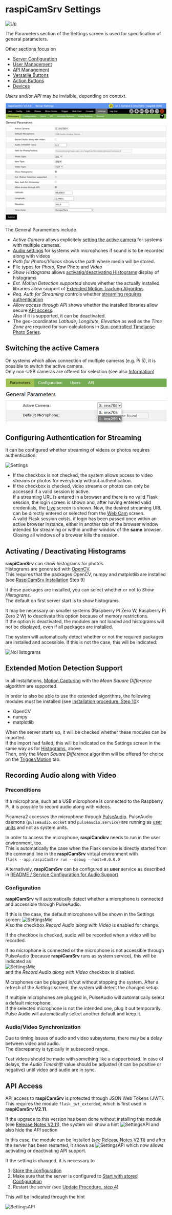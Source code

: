 # raspiCamSrv Settings

[![Up](img/goup.gif)](./UserGuide.md)

The Parameters section of the Settings screen is used for specification of general parameters.

Other sections focus on
- [Server Configuration](./SettingsConfiguration.md)
- [User Management](./SettingsUsers.md)
- [API Management](./API.md)
- [Versatile Buttons](./SettingsVButtons.md)
- [Action Buttons](./SettingsAButtons.md)
- [Devices](./SettingsDevices.md)

*Users* and/or *API* may be invisible, depending on context.

![Settings](img/Settings.jpg)

The General Paramenters include

- *Active Camera* allows explicitely [setting the active camera](#switching-the-active-camera) for systems with multiple cameras.
- [Audio settings](#recording-audio-along-with-video) for systems with microphones if sound is to be recorded along with videos
- *Path for Photos/Videos* shows the path where media will be stored.
- File types for *Photo*, *Raw* Photo and *Video*
- *Show Histograms* allows [activatig/deactivating Histograms](#activating--deactivating-histograms) display of histograms
- *Ext. Motion Detection supported* shows whether the actually installed libraries allow support of [Extended Motion Tracking Algoritms](#extended-motion-detection-support)
- *Req. Auth for Streaming* controls whether [streaming requires authentication](#configuring-authentication-for-streaming)
- *Allow access through API* shows whether the installed libraries allow secure [API access](#api-access).<br>Also if it is supported, it can be deactivated.
- The geo-coordinates *Latitude*, *Longitute*, *Elevation* as well as the *Time Zone* are required for sun-calculations in [Sun-controlled Timelapse Photo Series](./PhotoSeriesTimelapse.md).


## Switching the active Camera

On systems which allow connection of multiple cameras (e.g. Pi 5), it is possible to switch the active camera.   
Only non-USB cameras are offered for selection (see also [Information](./Information.md#installed-cameras))

![Camera Switch](img/Settings_CamSel.jpg)

## Configuring Authentication for Streaming

It can be configured whether streaming of videos or photos requires authentication:

![Settings](img/Settings_Auth_Streaming.jpg)

- If the checkbox is not checked, the system allows access to video streams or photos for everybody without authentication.
- If the checkbox is checked, video streams or photos can only be accessed if a valid session is active.   
If a streaming URL is entered in a browser and there is no valid Flask session, the login screen is shown and, after having entered valid credentials, the [Live](./LiveScreen.md) screen is shown. Now, the desired streaming URL can be directly entered or selected from the [Web Cam](./Webcam.md) screen.   
A valid Flask session exists, if login has been passed once within an active browser instance, either in another tab of the browser window intended for streaming or within another window of the **same** browser.   
Closing all windows of a browser kills the session. 


## Activating / Deactivating Histograms

**raspiCamSrv** can show histograms for photos.   
Histograms are generated with [OpenCV](https://de.wikipedia.org/wiki/OpenCV).  
This requires that the packages OpenCV, numpy and matplotlib are installed (see [RaspiCamSrv Installation](../README.md#raspicamsrv-installation) Step 9)   


If these packages are installed, you can select whether or not to *Show Histograms*.   
The default on first server start is to show histograms.

It may be necessary on smaller systems (Raspberry Pi Zero W, Raspberry Pi Zero 2 W) to deactivate this option because of memory restrictions.   
If the option is deactivated, the modules are not loaded and histograms will not be displayed, even if all packages are installed.

The system will automatically detect whether or not the required packages are installed and accessible. If this is not the case, this will be indicated:

![NoHistograms](img/Settings_noHistogram.jpg)

## Extended Motion Detection Support

In all installations, [Motion Capturing](./TriggerMotion.md) with the *Mean Square Difference* algorithm are supported.

In order to also be able to use the extended algorithms, the following modules must be installed (see [Installation procedure, Step 10](../README.md#raspicamsrv-installation)):

- OpenCV
- numpy
- matplotlib

When the server starts up, it will be checked whether these modules can be imported.   
If the import had failed, this will be indicated on the Settings screen in the same way as for [Histograms](#activating--deactivating-histograms), above.   
Then, only the *Mean Square Difference* algorithm will be offered  for choice on the [Trigger/Motion](./TriggerMotion.md) tab.

## Recording Audio along with Video

### Preconditions

If a microphone, such as a USB microphone is connected to the Raspberry Pi, it is possible to record audio along with videos.

Picamera2 accesses the microphone through [PulseAudio](https://wiki.archlinux.org/title/PulseAudio).
PulseAudio daemons (```pulseaudio.socket``` and ```pulseaudio.service```) are running as [user units](https://wiki.archlinux.org/title/Systemd/User) and not as system units.

In order to access the microphone, **raspiCamSrv** needs to run in the user environment, too.   
This is automatically the case when the Flask service is directly started from the command line in the **raspiCamSrv** virtual environment with   
```flask --app raspiCamSrv run --debug --host=0.0.0.0```

Alternatively, **raspiCamSrv** can be configured as **user** service as described in [README / Service Configuration for Audio Support](../README.md#service-configuration-for-audio-support)

### Configuration

**raspiCamSrv** will automatically detect whether a microphone is connected and accessible through PulseAudio.

If this is the case, the default microphone will be shown in the Settings screen:
![SettingsMic](img/Settings_microphone.jpg)    
Also the checkbox *Record Audio along with Video* is enabled for change.

If the checkbox is checked, audio will be recorded when a video will be recorded.

If no microphone is connected or the microphone is not accessible through PulseAudio (because **raspiCamSrv** runs as system service), this will be indicated as   
![SettingsMic](img/Settings_no_microphone.jpg)    
and the *Record Audio along with Video* checkbox is disabled.

Microphones can be plugged in/out without stopping the system. After a refresh of the *Settings* screen, the system will detect the changed setup.

If multiple microphones are plugged in, PulseAudio will automatically select a default microphone.   
If the selected microphone is not the intended one, plug it out temporarily. Pulse Audio will automatically select another default and keep it.


### Audio/Video Synchronization

Due to timing issues of audio and video subsystems, there may be a delay between video and audio.   
The discrepancy is typically in subsecond range.

Test videos should be made with something like a clapperboard. In case of delays, the *Audio Timeshift* value should be adjusted (it can be positive or negative) until video and audio are in sync.

## API Access

API access to **raspiCamSrv** is protected through JSON Web Tokens (JWT).<br>This requires the module ```flask_jwt_extended```, which is first used in **raspiCamSrv V2.11**.

If the upgrade to this version has been done without installing this module (see [Release Notes V2.11](./ReleaseNotes.md#v2110)), the system will show a hint
![SettingsAPI](./img/Settings_API_na.jpg)
and also hide the *API* section

In this case, the module can be installed (see [Release Notes V2.11](./ReleaseNotes.md#v2110)) and after the server has been restarted, it shows as 
![SettingsAPI](./img/Settings_API_a.jpg)
which now allows activating or deactivating API support.

If the setting is changed, it is necessary to

1. [Store the configuration](./SettingsConfiguration.md)
2. Make sure that the server is configured to [Start with stored Configuration](./SettingsConfiguration.md)
3. Restart the server (see [Update Procedure, step 4](./ReleaseNotes.md#update-procedure))

This will be indicated through the hint

![SettingsAPI](./img/Settings_API_change.jpg)
